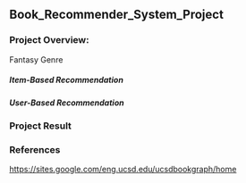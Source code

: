 ## Book_Recommender_System_Project

### Project Overview: 

Fantasy Genre

##### Item-Based Recommendation
##### User-Based Recommendation

### Project Result

### References
https://sites.google.com/eng.ucsd.edu/ucsdbookgraph/home


